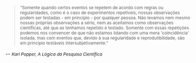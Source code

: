 > <small>“Somente quando certos eventos se repetem de acordo com regras ou regularidades, como é o caso de experimentos repetíveis, nossas observações podem ser testadas - em princípio - por qualquer pessoa. Não levamos nem mesmo nossas próprias observações a sério, nem as aceitamos como observações científicas, até que as tenhamos repetido e testado. Somente com essas repetições podemos nos convencer de que não estamos lidando com uma mera 'coincidência' isolada, mas com eventos  que, devido à sua regularidade e reprodutibilidade, são em princípio testáveis intersubjetivamente.”</small>

-- <cite><small>Karl Popper, A Lógica da Pesquisa Científica</small></cite>
